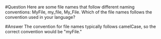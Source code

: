 #Question 
Here are some file names that follow different naming conventions: MyFile, my_file, My_File. Which of the file names follows the convention used in your language?

#Answer
The convention for file names typically follows camelCase, so the correct convention would be "myFile."